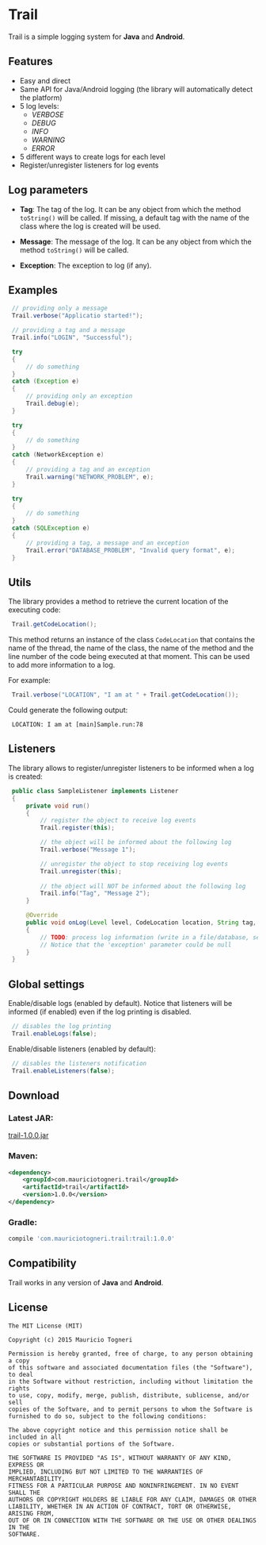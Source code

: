 # Trail

Trail is a simple logging system for **Java** and **Android**.

## Features

* Easy and direct
* Same API for Java/Android logging (the library will automatically detect the platform)
* 5 log levels: 
   * _VERBOSE_
   * _DEBUG_
   * _INFO_
   * _WARNING_
   * _ERROR_
* 5 different ways to create logs for each level
* Register/unregister listeners for log events

## Log parameters

* **Tag**: The tag of the log. It can be any object from which the method `toString()` will be called. If missing, a default tag with the name of the class where the log is created will be used.

* **Message**: The message of the log. It can be any object from which the method `toString()` will be called.

* **Exception**: The exception to log (if any).

## Examples

```java
 // providing only a message
 Trail.verbose("Applicatio started!");
```

```java
 // providing a tag and a message
 Trail.info("LOGIN", "Successful");
```

```java
 try
 {
     // do something
 }
 catch (Exception e)
 {
     // providing only an exception
     Trail.debug(e);
 }
```

```java
 try
 {
     // do something
 }
 catch (NetworkException e)
 {
     // providing a tag and an exception
     Trail.warning("NETWORK_PROBLEM", e);
 }
```

```java
 try
 {
     // do something
 }
 catch (SQLException e)
 {
     // providing a tag, a message and an exception
     Trail.error("DATABASE_PROBLEM", "Invalid query format", e);
 }
```

## Utils

The library provides a method to retrieve the current location of the executing code:

```java
 Trail.getCodeLocation();
```

This method returns an instance of the class `CodeLocation` that contains the name of the thread, the name of the class, the name of the method and the line number of the code being executed at that moment. This can be used to add more information to a log.

For example:

```java
 Trail.verbose("LOCATION", "I am at " + Trail.getCodeLocation());
```

Could generate the following output:

```text
 LOCATION: I am at [main]Sample.run:78
```

## Listeners

The library allows to register/unregister listeners to be informed when a log is created:

```java
 public class SampleListener implements Listener
 {
     private void run()
     {
         // register the object to receive log events
         Trail.register(this);

         // the object will be informed about the following log
         Trail.verbose("Message 1");

         // unregister the object to stop receiving log events
         Trail.unregister(this);
         
         // the object will NOT be informed about the following log
         Trail.info("Tag", "Message 2");
     }

     @Override
     public void onLog(Level level, CodeLocation location, String tag, String message, Throwable exception)
     {
         // TODO: process log information (write in a file/database, send by network, etc.)
         // Notice that the 'exception' parameter could be null
     }
 }
```

## Global settings

Enable/disable logs (enabled by default). Notice that listeners will be informed (if enabled) even if the log printing is disabled.

```java
 // disables the log printing
 Trail.enableLogs(false);
```

Enable/disable listeners (enabled by default):

```java
 // disables the listeners notification
 Trail.enableListeners(false);
```

## Download

### Latest JAR:

[trail-1.0.0.jar][1]

### Maven:

```xml
<dependency>
    <groupId>com.mauriciotogneri.trail</groupId>
    <artifactId>trail</artifactId>
    <version>1.0.0</version>
</dependency>
```

### Gradle:

```groovy
compile 'com.mauriciotogneri.trail:trail:1.0.0'
```

## Compatibility

Trail works in any version of **Java** and **Android**.

## License

	The MIT License (MIT)

	Copyright (c) 2015 Mauricio Togneri

	Permission is hereby granted, free of charge, to any person obtaining a copy
	of this software and associated documentation files (the "Software"), to deal
	in the Software without restriction, including without limitation the rights
	to use, copy, modify, merge, publish, distribute, sublicense, and/or sell
	copies of the Software, and to permit persons to whom the Software is
	furnished to do so, subject to the following conditions:

	The above copyright notice and this permission notice shall be included in all
	copies or substantial portions of the Software.

	THE SOFTWARE IS PROVIDED "AS IS", WITHOUT WARRANTY OF ANY KIND, EXPRESS OR
	IMPLIED, INCLUDING BUT NOT LIMITED TO THE WARRANTIES OF MERCHANTABILITY,
	FITNESS FOR A PARTICULAR PURPOSE AND NONINFRINGEMENT. IN NO EVENT SHALL THE
	AUTHORS OR COPYRIGHT HOLDERS BE LIABLE FOR ANY CLAIM, DAMAGES OR OTHER
	LIABILITY, WHETHER IN AN ACTION OF CONTRACT, TORT OR OTHERWISE, ARISING FROM,
	OUT OF OR IN CONNECTION WITH THE SOFTWARE OR THE USE OR OTHER DEALINGS IN THE
	SOFTWARE.

[1]: https://www.google.com